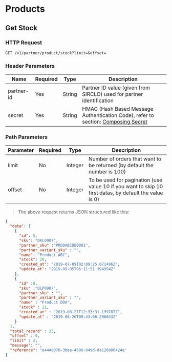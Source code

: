 # Products

## Get Stock

### HTTP Request

`GET /v1/partner/product/stock?limit=&offset=`

### Header Parameters

| Name       | Required | Type   | Description                                                                                                       |
| ---------- | -------- | ------ | ----------------------------------------------------------------------------------------------------------------- |
| partner-id | Yes      | String | Partner ID value (given from SIRCLO) used for partner identification                                              |
| secret     | Yes      | String | HMAC (Hash Based Message Authentication Code), refer to section: <a href="#composing-secret">Composing Secret</a> |

### Path Parameters

| Parameter | Required | Type    | Description                                                                                            |
| --------- | -------- | ------- | ------------------------------------------------------------------------------------------------------ |
| limit     | No       | Integer | Number of orders that want to be returned (by default the number is 100)                               |
| offset    | No       | Integer | To be used for pagination (use value 10 if you want to skip 10 first datas, by default the value is 0) |

> The above request returns JSON structured like this:

```json
{
  "data": [
    {
      "id": 5,
      "sku": "DKL0907",
      "partner_sku" :"PRODABCDE0001",
      "partner_variant_sku" : "",
      "name": "Product ABC",
      "stock": 20,
      "created_at": "2019-07-09T02:09:25.071496Z",
      "update_at": "2019-09-05T06:11:51.394954Z"
    },
    {
      "id" :8,
      "sku" :"DLP0907",
      "partner_sku" : "",
      "partner_variant_sku" : "",
      "name" : "Product DDA",
      "stock" : 11,
      "created_at" : "2019-08-21T12:33:31.139787Z",
      "update_at" : "2019-08-26T09:43:06.296043Z"
    }
  ],
  "total_record" : 33,
  "offset" : 0,
  "limit" : 2,
  "message": "",
  "reference": "e444c078-3bee-4606-949d-da120886424e"
}
```
